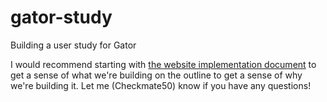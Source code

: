 # gator-study
Building a user study for Gator

I would recommend starting with [the website implementation document](https://github.com/cucapra/gator-study/blob/master/implementation.md) to get a sense of what we're building on the outline to get a sense of why we're building it.  Let me (Checkmate50) know if you have any questions!
